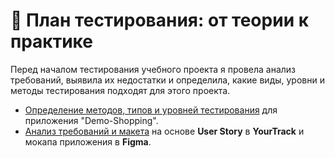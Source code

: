 # 📔 План тестирования: от теории к практике

Перед началом тестирования учебного проекта я провела анализ требований, выявила их недостатки и определила, какие виды, уровни и методы тестирования подходят для этого проекта.

- [Определение методов, типов и уровней тестирования](https://docs.google.com/spreadsheets/d/1PuTD68c_8UU3hNjbInkOlfuhdctjqVZ309iDtPAPmLI/edit?gid=0#gid=0) для приложения "Demo-Shopping".  
- [Анализ требований и макета](https://docs.google.com/spreadsheets/d/1rkdbjoIZL302DHDXMLONzg8uaIO8nQVzpJSFzwq4oKE/edit?gid=0#gid=0) на основе **User Story** в **YourTrack** и мокапа приложения в **Figma**.

